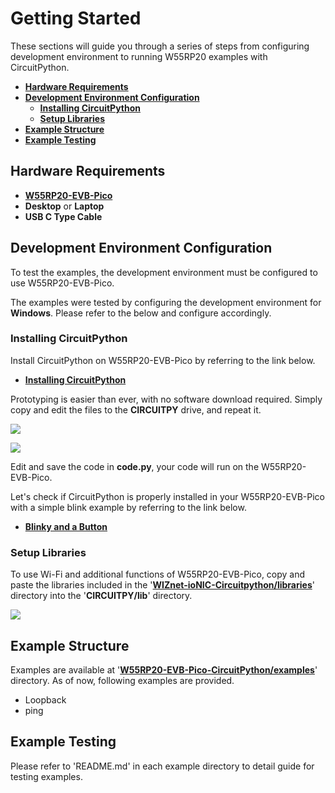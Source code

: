 # Getting Started

These sections will guide you through a series of steps from configuring development environment to running W55RP20 examples with CircuitPython.

- [**Hardware Requirements**](#hardware_requirements)
- [**Development Environment Configuration**](#development_environment_configuration)
    - [**Installing CircuitPython**](#installing_circuitpython)
    - [**Setup Libraries**](#setup_libraries)
- [**Example Structure**](#example_structure)
- [**Example Testing**](#example_testing)



<a name="hardware_requirements"></a>

## Hardware Requirements

- [**W55RP20-EVB-Pico**][link-w55rp20-evb-pico]
- **Desktop** or **Laptop**
- **USB C Type Cable**



<a name="development_environment_configuration"></a>

## Development Environment Configuration

To test the examples, the development environment must be configured to use W55RP20-EVB-Pico.

The examples were tested by configuring the development environment for **Windows**. Please refer to the below and configure accordingly.



<a name="installing_circuitpython"></a>
### Installing CircuitPython

Install CircuitPython on W55RP20-EVB-Pico by referring to the link below.

- [**Installing CircuitPython**][link-installing_circuitPython]

Prototyping is easier than ever, with no software download required. Simply copy and edit the files to the **CIRCUITPY** drive, and repeat it.

![][link-circuitpy_1]

![][link-circuitpy_2]

Edit and save the code in **code.py**, your code will run on the W55RP20-EVB-Pico.

Let's check if CircuitPython is properly installed in your W55RP20-EVB-Pico with a simple blink example by referring to the link below.

- [**Blinky and a Button**][link-blinky_and_a_button]



<a name="setup_libraries"></a>
### Setup Libraries

To use Wi-Fi and additional functions of W55RP20-EVB-Pico, copy and paste the libraries included in the '[**WIZnet-ioNIC-Circuitpython/libraries**][link-libraries]' directory into the '**CIRCUITPY/lib**' directory.

![][link-copy_and_paste_library]



<a name="example_structure"></a>
## Example Structure

Examples are available at '[**W55RP20-EVB-Pico-CircuitPython/examples**][link-examples]' directory. As of now, following examples are provided.

- Loopback
- ping



<a name="example_testing"></a>
## Example Testing

Please refer to 'README.md' in each example directory to detail guide for testing examples.



<!--
Link
-->

[link-w55rp20-evb-pico]: https://docs.wiznet.io/Product/ioNIC/W55RP20/w55rp20-evb-pico
[link-installing_circuitpython]: https://learn.adafruit.com/getting-started-with-raspberry-pi-pico-circuitpython/circuitpython
[link-circuitpy_1]: https://github.com/WIZnet-ioNIC/WIZnet-ioNIC-Circuitpython/blob/main/static/images/getting_started/circuitpy_1.png
[link-circuitpy_2]: https://github.com/WIZnet-ioNIC/WIZnet-ioNIC-Circuitpython/blob/main/static/images/getting_started/circuitpy_2.png
[link-blinky_and_a_button]: https://learn.adafruit.com/getting-started-with-raspberry-pi-pico-circuitpython/blinky-and-a-button
[link-libraries]: https://github.com/WIZnet-ioNIC/WIZnet-ioNIC-Circuitpython/tree/main/libraries
[link-copy_and_paste_library]: https://github.com/WIZnet-ioNIC/WIZnet-ioNIC-Circuitpython/blob/main/static/images/getting_started/copy_and_paste_library.png
[link-examples]: https://github.com/WIZnet-ioNIC/WIZnet-ioNIC-Circuitpython/tree/main/example

